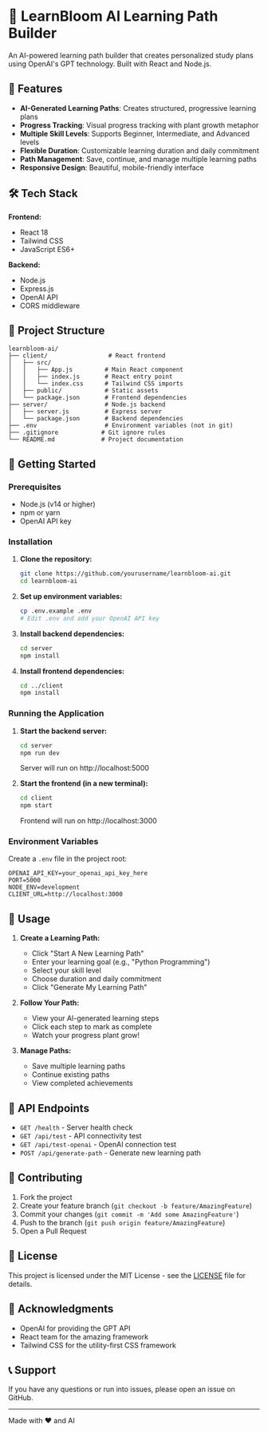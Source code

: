 # 🌱 LearnBloom AI Learning Path Builder

An AI-powered learning path builder that creates personalized study plans using OpenAI's GPT technology. Built with React and Node.js.

## 🚀 Features

- **AI-Generated Learning Paths**: Creates structured, progressive learning plans
- **Progress Tracking**: Visual progress tracking with plant growth metaphor
- **Multiple Skill Levels**: Supports Beginner, Intermediate, and Advanced levels
- **Flexible Duration**: Customizable learning duration and daily commitment
- **Path Management**: Save, continue, and manage multiple learning paths
- **Responsive Design**: Beautiful, mobile-friendly interface

## 🛠️ Tech Stack

**Frontend:**
- React 18
- Tailwind CSS
- JavaScript ES6+

**Backend:**
- Node.js
- Express.js
- OpenAI API
- CORS middleware

## 📁 Project Structure

```
learnbloom-ai/
├── client/                 # React frontend
│   ├── src/
│   │   ├── App.js         # Main React component
│   │   ├── index.js       # React entry point
│   │   └── index.css      # Tailwind CSS imports
│   ├── public/            # Static assets
│   └── package.json       # Frontend dependencies
├── server/                # Node.js backend
│   ├── server.js          # Express server
│   └── package.json       # Backend dependencies
├── .env                   # Environment variables (not in git)
├── .gitignore            # Git ignore rules
└── README.md             # Project documentation
```

## 🚀 Getting Started

### Prerequisites

- Node.js (v14 or higher)
- npm or yarn
- OpenAI API key

### Installation

1. **Clone the repository:**
   ```bash
   git clone https://github.com/yourusername/learnbloom-ai.git
   cd learnbloom-ai
   ```

2. **Set up environment variables:**
   ```bash
   cp .env.example .env
   # Edit .env and add your OpenAI API key
   ```

3. **Install backend dependencies:**
   ```bash
   cd server
   npm install
   ```

4. **Install frontend dependencies:**
   ```bash
   cd ../client
   npm install
   ```

### Running the Application

1. **Start the backend server:**
   ```bash
   cd server
   npm run dev
   ```
   Server will run on http://localhost:5000

2. **Start the frontend (in a new terminal):**
   ```bash
   cd client
   npm start
   ```
   Frontend will run on http://localhost:3000

### Environment Variables

Create a `.env` file in the project root:

```env
OPENAI_API_KEY=your_openai_api_key_here
PORT=5000
NODE_ENV=development
CLIENT_URL=http://localhost:3000
```

## 📖 Usage

1. **Create a Learning Path:**
   - Click "Start A New Learning Path"
   - Enter your learning goal (e.g., "Python Programming")
   - Select your skill level
   - Choose duration and daily commitment
   - Click "Generate My Learning Path"

2. **Follow Your Path:**
   - View your AI-generated learning steps
   - Click each step to mark as complete
   - Watch your progress plant grow!

3. **Manage Paths:**
   - Save multiple learning paths
   - Continue existing paths
   - View completed achievements

## 🔧 API Endpoints

- `GET /health` - Server health check
- `GET /api/test` - API connectivity test
- `GET /api/test-openai` - OpenAI connection test
- `POST /api/generate-path` - Generate new learning path

## 🤝 Contributing

1. Fork the project
2. Create your feature branch (`git checkout -b feature/AmazingFeature`)
3. Commit your changes (`git commit -m 'Add some AmazingFeature'`)
4. Push to the branch (`git push origin feature/AmazingFeature`)
5. Open a Pull Request

## 📝 License

This project is licensed under the MIT License - see the [LICENSE](LICENSE) file for details.

## 🙏 Acknowledgments

- OpenAI for providing the GPT API
- React team for the amazing framework
- Tailwind CSS for the utility-first CSS framework

## 📞 Support

If you have any questions or run into issues, please open an issue on GitHub.

---

Made with ❤️ and AI